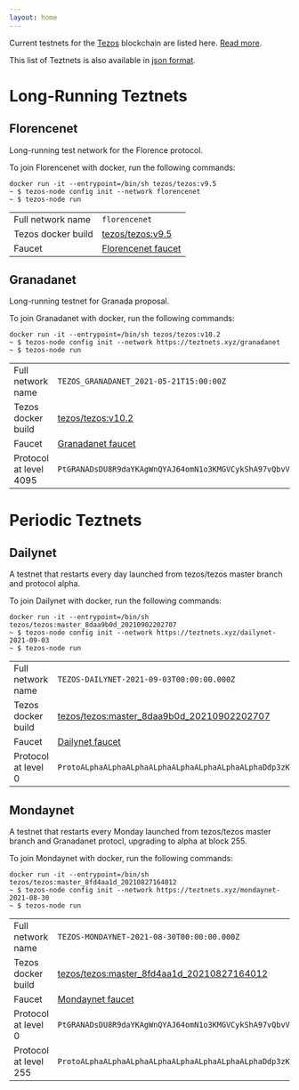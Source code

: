 ```yaml
---
layout: home
---
```


Current testnets for the [Tezos](https://tezos.com) blockchain are listed here. [Read more](about/).

This list of Teztnets is also available in [json format](https://teztnets.xyz/teztnets.json).

# Long-Running Teztnets


## Florencenet
Long-running test network for the Florence protocol.

To join Florencenet with docker, run the following commands:

```
docker run -it --entrypoint=/bin/sh tezos/tezos:v9.5
~ $ tezos-node config init --network florencenet
~ $ tezos-node run
```

| | |
|-------|---------------------|
| Full network name | `florencenet` |
| Tezos docker build | [tezos/tezos:v9.5](https://hub.docker.com/r/tezos/tezos/tags?page=1&ordering=last_updated&name=v9.5) |
| Faucet | [Florencenet faucet](https://faucet.tzalpha.net) |


## Granadanet
Long-running testnet for Granada proposal.

To join Granadanet with docker, run the following commands:

```
docker run -it --entrypoint=/bin/sh tezos/tezos:v10.2
~ $ tezos-node config init --network https://teztnets.xyz/granadanet
~ $ tezos-node run
```

| | |
|-------|---------------------|
| Full network name | `TEZOS_GRANADANET_2021-05-21T15:00:00Z` |
| Tezos docker build | [tezos/tezos:v10.2](https://hub.docker.com/r/tezos/tezos/tags?page=1&ordering=last_updated&name=v10.2) |
| Faucet | [Granadanet faucet](https://faucet.tzalpha.net) |
| Protocol at level 4095 |  `PtGRANADsDU8R9daYKAgWnQYAJ64omN1o3KMGVCykShA97vQbvV` |



# Periodic Teztnets


## Dailynet
A testnet that restarts every day launched from tezos/tezos master branch and protocol alpha.

To join Dailynet with docker, run the following commands:

```
docker run -it --entrypoint=/bin/sh tezos/tezos:master_8daa9b0d_20210902202707
~ $ tezos-node config init --network https://teztnets.xyz/dailynet-2021-09-03
~ $ tezos-node run
```

| | |
|-------|---------------------|
| Full network name | `TEZOS-DAILYNET-2021-09-03T00:00:00.000Z` |
| Tezos docker build | [tezos/tezos:master_8daa9b0d_20210902202707](https://hub.docker.com/r/tezos/tezos/tags?page=1&ordering=last_updated&name=master_8daa9b0d_20210902202707) |
| Faucet | [Dailynet faucet](https://faucet.dailynet-2021-09-03.teztnets.xyz) |
| Protocol at level 0 |  `ProtoALphaALphaALphaALphaALphaALphaALphaALphaDdp3zK` |


## Mondaynet
A testnet that restarts every Monday launched from tezos/tezos master branch and Granadanet protocl, upgrading to alpha at block 255.

To join Mondaynet with docker, run the following commands:

```
docker run -it --entrypoint=/bin/sh tezos/tezos:master_8fd4aa1d_20210827164012
~ $ tezos-node config init --network https://teztnets.xyz/mondaynet-2021-08-30
~ $ tezos-node run
```

| | |
|-------|---------------------|
| Full network name | `TEZOS-MONDAYNET-2021-08-30T00:00:00.000Z` |
| Tezos docker build | [tezos/tezos:master_8fd4aa1d_20210827164012](https://hub.docker.com/r/tezos/tezos/tags?page=1&ordering=last_updated&name=master_8fd4aa1d_20210827164012) |
| Faucet | [Mondaynet faucet](https://faucet.mondaynet-2021-08-30.teztnets.xyz) |
| Protocol at level 0 |  `PtGRANADsDU8R9daYKAgWnQYAJ64omN1o3KMGVCykShA97vQbvV` |
| Protocol at level 255 |  `ProtoALphaALphaALphaALphaALphaALphaALphaALphaDdp3zK` |




